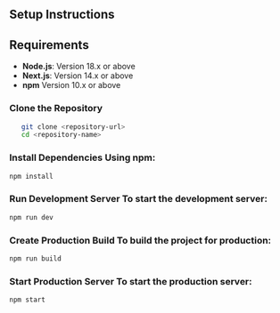 
## Setup Instructions

## Requirements

- **Node.js**: Version 18.x or above
- **Next.js**: Version 14.x or above
- **npm**  Version 10.x or above

### Clone the Repository

```bash
   git clone <repository-url>
   cd <repository-name>
```

### Install Dependencies Using npm:
```bash
npm install
```
### Run Development Server To start the development server:
```bash
npm run dev
```
### Create Production Build To build the project for production:
```bash
npm run build

```
### Start Production Server To start the production server:
```bash
npm start
```
